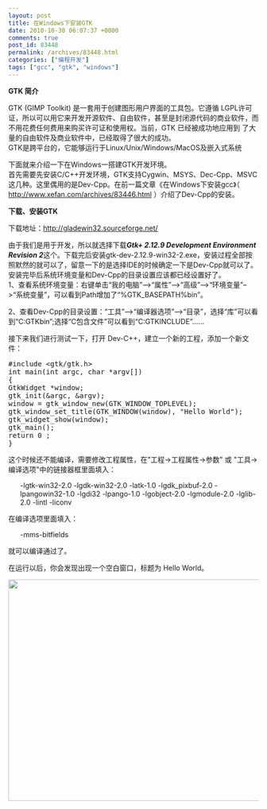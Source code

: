 ```yaml
---
layout: post
title: 在Windows下安装GTK
date: 2010-10-30 06:07:37 +0000
comments: true
post_id: 83448
permalink: /archives/83448.html
categories: ["编程开发"]
tags: ["gcc", "gtk", "windows"]
---
```


<strong>GTK 简介 </strong>

GTK (GIMP Toolkit) 是一套用于创建图形用户界面的工具包。它遵循 LGPL许可证，所以可以用它来开发开源软件、自由软件，甚至是封闭源代码的商业软件，而不用花费任何费用来购买许可证和使用权。当前，GTK 已经被成功地应用到 了大量的自由软件及商业软件中，已经取得了很大的成功。  
GTK是跨平台的，它能够运行于Linux/Unix/Windows/MacOS及嵌入式系统

下面就来介绍一下在Windows一搭建GTK开发环境。  
首先需要先安装C/C++开发环境，GTK支持Cygwin、MSYS、Dec-Cpp、MSVC这几种。这里偶用的是Dev-Cpp。在前一篇文章《在Windows下安装gcc》（ http://www.xefan.com/archives/83446.html ）介绍了Dev-Cpp的安装。

<strong>下载、安装GTK</strong>

下载地址：http://gladewin32.sourceforge.net/

由于我们是用于开发，所以就选择下载<strong><em>Gtk+ 2.12.9 Development Environment Revision 2</em></strong>这个。下载完后安装gtk-dev-2.12.9-win32-2.exe，安装过程全部按照默然的就可以了，留意一下的是选择IDE的时候确定一下是Dev-Cpp就可以了。安装完毕后系统环境变量和Dev-Cpp的目录设置应该都已经设置好了。  
1、查看系统环境变量：右键单击“我的电脑”–&gt;“属性”–&gt;“高级”–&gt;“环境变量”–&gt;“系统变量”，可以看到Path增加了“%GTK_BASEPATH%bin”。

2、查看Dev-Cpp的目录设置：“工具”–&gt;“编译器选项”–&gt;“目录”，选择“库”可以看到“C:GTKbin”;选择“C包含文件”可以看到“C:GTKINCLUDE”……

接下来我们进行测试一下，打开 Dev-C++，建立一个新的工程，添加一个新文件：

<pre>#include &lt;gtk/gtk.h&gt;
int main(int argc, char *argv[])
{
GtkWidget *window;
gtk_init(&amp;argc, &amp;argv);
window = gtk_window_new(GTK_WINDOW_TOPLEVEL);
gtk_window_set_title(GTK_WINDOW(window), "Hello World");
gtk_widget_show(window);
gtk_main();
return 0 ;
}</pre>

这个时候还不能编译，需要修改工程属性，在"工程-&gt;工程属性-&gt;参数" 或 "工具-&gt;编译选项"中的链接器框里面填入：  
<ul> -lgtk-win32-2.0 -lgdk-win32-2.0 -latk-1.0 -lgdk_pixbuf-2.0 -lpangowin32-1.0 -lgdi32 -lpango-1.0 -lgobject-2.0 -lgmodule-2.0 -lglib-2.0 -lintl -liconv</ul>

在编译选项里面填入：  
<ul> -mms-bitfields</ul>
就可以编译通过了。

在运行以后，你会发现出现一个空白窗口，标题为 Hello World。

<img class="aligncenter" title="Dev Cpp-GTK" src="http://img208.poco.cn/mypoco/myphoto/20101030/13/5545129120101030135311028.jpg" alt="" width="533" height="446" />
